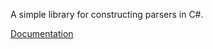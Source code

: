 A simple library for constructing parsers in C#.

[Documentation](https://faithlife.github.io/Parsing/)
